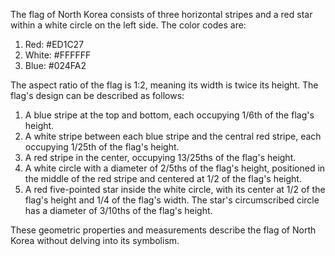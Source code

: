 The flag of North Korea consists of three horizontal stripes and a red star within a white circle on the left side. The color codes are:

1. Red: #ED1C27
2. White: #FFFFFF
3. Blue: #024FA2

The aspect ratio of the flag is 1:2, meaning its width is twice its height. The flag's design can be described as follows:

1. A blue stripe at the top and bottom, each occupying 1/6th of the flag's height.
2. A white stripe between each blue stripe and the central red stripe, each occupying 1/25th of the flag's height.
3. A red stripe in the center, occupying 13/25ths of the flag's height.
4. A white circle with a diameter of 2/5ths of the flag's height, positioned in the middle of the red stripe and centered at 1/2 of the flag's height.
5. A red five-pointed star inside the white circle, with its center at 1/2 of the flag's height and 1/4 of the flag's width. The star's circumscribed circle has a diameter of 3/10ths of the flag's height.

These geometric properties and measurements describe the flag of North Korea without delving into its symbolism.